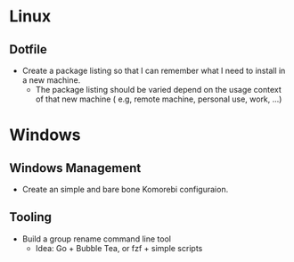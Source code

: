 # Linux

## Dotfile

- Create a package listing so that I can remember what I need to install in a new machine.
  - The package listing should be varied depend on the usage context of that new machine (
  e.g, remote machine, personal use, work, ...)

# Windows

## Windows Management

- Create an simple and bare bone Komorebi configuraion.

## Tooling

- Build a group rename command line tool
  - Idea: Go + Bubble Tea, or fzf + simple scripts
